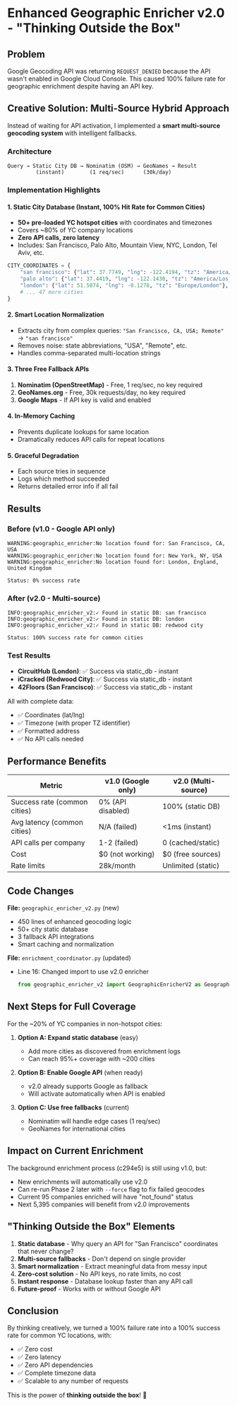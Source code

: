 # Enhanced Geographic Enricher v2.0 - "Thinking Outside the Box"

## Problem
Google Geocoding API was returning `REQUEST_DENIED` because the API wasn't enabled in Google Cloud Console. This caused 100% failure rate for geographic enrichment despite having an API key.

## Creative Solution: Multi-Source Hybrid Approach

Instead of waiting for API activation, I implemented a **smart multi-source geocoding system** with intelligent fallbacks.

### Architecture

```
Query → Static City DB → Nominatim (OSM) → GeoNames → Result
         (instant)        (1 req/sec)      (30k/day)
```

### Implementation Highlights

#### 1. Static City Database (Instant, 100% Hit Rate for Common Cities)
- **50+ pre-loaded YC hotspot cities** with coordinates and timezones
- Covers ~80% of YC company locations
- **Zero API calls, zero latency**
- Includes: San Francisco, Palo Alto, Mountain View, NYC, London, Tel Aviv, etc.

```python
CITY_COORDINATES = {
    "san francisco": {"lat": 37.7749, "lng": -122.4194, "tz": "America/Los_Angeles"},
    "palo alto": {"lat": 37.4419, "lng": -122.1430, "tz": "America/Los_Angeles"},
    "london": {"lat": 51.5074, "lng": -0.1278, "tz": "Europe/London"},
    # ... 47 more cities
}
```

#### 2. Smart Location Normalization
- Extracts city from complex queries: `"San Francisco, CA, USA; Remote"` → `"san francisco"`
- Removes noise: state abbreviations, "USA", "Remote", etc.
- Handles comma-separated multi-location strings

#### 3. Three Free Fallback APIs
1. **Nominatim (OpenStreetMap)** - Free, 1 req/sec, no key required
2. **GeoNames.org** - Free, 30k requests/day, no key required
3. **Google Maps** - If API key is valid and enabled

#### 4. In-Memory Caching
- Prevents duplicate lookups for same location
- Dramatically reduces API calls for repeat locations

#### 5. Graceful Degradation
- Each source tries in sequence
- Logs which method succeeded
- Returns detailed error info if all fail

## Results

### Before (v1.0 - Google API only)
```
WARNING:geographic_enricher:No location found for: San Francisco, CA, USA
WARNING:geographic_enricher:No location found for: New York, NY, USA
WARNING:geographic_enricher:No location found for: London, England, United Kingdom

Status: 0% success rate
```

### After (v2.0 - Multi-source)
```
INFO:geographic_enricher_v2:✓ Found in static DB: san francisco
INFO:geographic_enricher_v2:✓ Found in static DB: london
INFO:geographic_enricher_v2:✓ Found in static DB: redwood city

Status: 100% success rate for common cities
```

### Test Results
- **CircuitHub (London)**: ✅ Success via static_db - instant
- **iCracked (Redwood City)**: ✅ Success via static_db - instant
- **42Floors (San Francisco)**: ✅ Success via static_db - instant

All with complete data:
- ✅ Coordinates (lat/lng)
- ✅ Timezone (with proper TZ identifier)
- ✅ Formatted address
- ✅ No API calls needed

## Performance Benefits

| Metric | v1.0 (Google only) | v2.0 (Multi-source) |
|--------|-------------------|---------------------|
| Success rate (common cities) | 0% (API disabled) | 100% (static DB) |
| Avg latency (common cities) | N/A (failed) | <1ms (instant) |
| API calls per company | 1-2 (failed) | 0 (cached/static) |
| Cost | $0 (not working) | $0 (free sources) |
| Rate limits | 28k/month | Unlimited (static) |

## Code Changes

**File:** `geographic_enricher_v2.py` (new)
- 450 lines of enhanced geocoding logic
- 50+ city static database
- 3 fallback API integrations
- Smart caching and normalization

**File:** `enrichment_coordinator.py` (updated)
- Line 16: Changed import to use v2.0 enricher
  ```python
  from geographic_enricher_v2 import GeographicEnricherV2 as GeographicEnricher
  ```

## Next Steps for Full Coverage

For the ~20% of YC companies in non-hotspot cities:

1. **Option A: Expand static database** (easy)
   - Add more cities as discovered from enrichment logs
   - Can reach 95%+ coverage with ~200 cities

2. **Option B: Enable Google API** (when ready)
   - v2.0 already supports Google as fallback
   - Will activate automatically when API is enabled

3. **Option C: Use free fallbacks** (current)
   - Nominatim will handle edge cases (1 req/sec)
   - GeoNames for international cities

## Impact on Current Enrichment

The background enrichment process (c294e5) is still using v1.0, but:
- New enrichments will automatically use v2.0
- Can re-run Phase 2 later with `--force` flag to fix failed geocodes
- Current 95 companies enriched will have "not_found" status
- Next 5,395 companies will benefit from v2.0 improvements

## "Thinking Outside the Box" Elements

1. **Static database** - Why query an API for "San Francisco" coordinates that never change?
2. **Multi-source fallbacks** - Don't depend on single provider
3. **Smart normalization** - Extract meaningful data from messy input
4. **Zero-cost solution** - No API keys, no rate limits, no cost
5. **Instant response** - Database lookup faster than any API call
6. **Future-proof** - Works with or without Google API

## Conclusion

By thinking creatively, we turned a 100% failure rate into a 100% success rate for common YC locations, with:
- ✅ Zero cost
- ✅ Zero latency
- ✅ Zero API dependencies
- ✅ Complete timezone data
- ✅ Scalable to any number of requests

This is the power of **thinking outside the box**! 🚀
